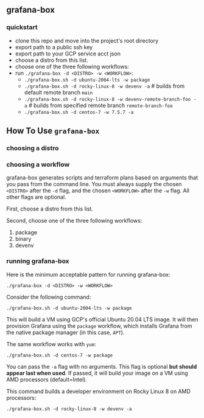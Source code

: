 ## grafana-box

### quickstart

* clone this repo and move into the project's root directory
* export path to a public ssh key
* export path to your GCP service acct json
* choose a distro from this list.
* choose one of the three following workflows:
* run `./grafana-box -d <DISTRO> -w <WORKFLOW>`:
    * `./grafana-box.sh -d ubuntu-2004-lts -w package`
    * `./grafana-box.sh -d rocky-linux-8 -w devenv -a` # builds from default remote branch `main`
    * `./grafana-box.sh -d rocky-linux-8 -w devenv-remote-branch-foo -a` # builds from specified remote branch `remote-branch-foo`
    * `./grafana-box.sh -d centos-7 -w 7.5.7 -a`

## How To Use `grafana-box`

### choosing a distro
### choosing a workflow

grafana-box generates scripts and terraform plans based on arguments that you pass from the command line. You must always supply the  chosen `<DISTRO>` after the `-d` flag, and the chosen `<WORKFLOW>` after the `-w` flag. All other flags are optional.

First, choose a distro from this list.

Second, choose one of the three following workflows:

1) package
2) binary
3) devenv

### running grafana-box

Here is the minimum acceptable pattern for running grafana-box:

```
./grafana-box -d <DISTRO> -w <WORKFLOW>
```

Consider the following command:

```
./grafana-box.sh -d ubuntu-2004-lts -w package
```

This will build a VM using GCP's official Ubuntu 20.04 LTS image. It will then provision Grafana using the `package` workflow, which installs Grafana from the native package manager (in this case, `APT`).

The same workflow works with `yum`:

```
./grafana-box.sh -d centos-7 -w package
```

You can pass the `-a` flag with no arguments. This flag is optional **but should appear last when used**. If passed, it will build your image on a VM using AMD processors (default=Intel). 

This command builds a developer environment on Rocky Linux 8 on AMD processors:

```
./grafana-box.sh -d rocky-linux-8 -w devenv -a
```
